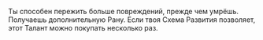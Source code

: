 Ты способен пережить больше повреждений, прежде чем умрёшь. Получаешь дополнительную Рану. Если твоя Схема Развития позволяет, этот Талант можно покупать несколько раз.